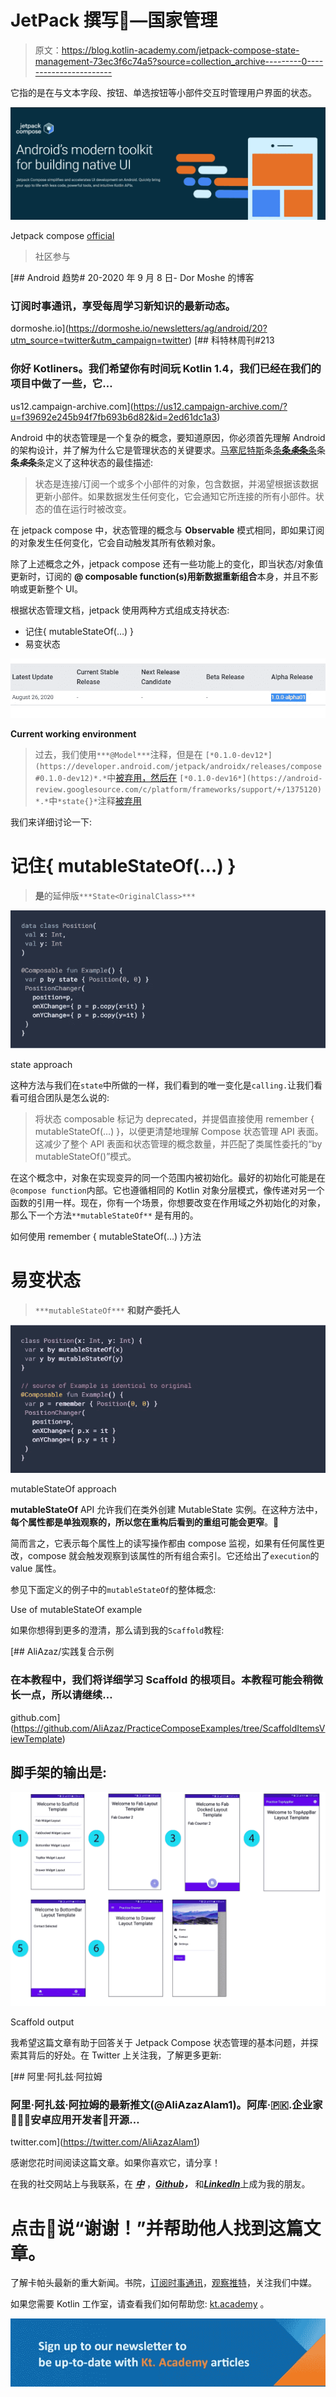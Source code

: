 # JetPack 撰写🏹—国家管理

> 原文：<https://blog.kotlin-academy.com/jetpack-compose-state-management-73ec3f6c74a5?source=collection_archive---------0----------------------->

它指的是在与文本字段、按钮、单选按钮等小部件交互时管理用户界面的状态。

![](img/80b1bb3a6e39e6fd500183cb3bc3b141.png)

Jetpack compose [official](https://developer.android.com/jetpack/compose)

> 社区参与

[](https://dormoshe.io/newsletters/ag/android/20?utm_source=twitter&utm_campaign=twitter) [## Android 趋势# 20-2020 年 9 月 8 日- Dor Moshe 的博客

### 订阅时事通讯，享受每周学习新知识的最新动态。

dormoshe.io](https://dormoshe.io/newsletters/ag/android/20?utm_source=twitter&utm_campaign=twitter) [](https://us12.campaign-archive.com/?u=f39692e245b94f7fb693b6d82&id=2ed61dc1a3) [## 科特林周刊#213

### 你好 Kotliners。我们希望你有时间玩 Kotlin 1.4，我们已经在我们的项目中做了一些，它…

us12.campaign-archive.com](https://us12.campaign-archive.com/?u=f39692e245b94f7fb693b6d82&id=2ed61dc1a3) 

Android 中的状态管理是一个复杂的概念，要知道原因，你必须首先理解 Android 的架构设计，并了解为什么它是管理状态的关键要求。[马塞尼特斯](https://medium.com/u/989153264392?source=post_page-----73ec3f6c74a5--------------------------------)条[条**条*条*条**条](https://medium.com/@marcelorbenites/managing-state-in-android-f4d042646521)条**条*条*条**条定义了这种状态的最佳描述:

> 状态是连接/订阅一个或多个小部件的对象，包含数据，并渴望根据该数据更新小部件。如果数据发生任何变化，它会通知它所连接的所有小部件。状态的值在运行时被改变。

在 jetpack compose 中，状态管理的概念与 **Observable** 模式相同，即如果订阅的对象发生任何变化，它会自动触发其所有依赖对象。

除了上述概念之外，jetpack compose 还有一些功能上的变化，即当状态/对象值更新时，订阅的 **@ composable function(s)用新数据重新组合**本身，并且不影响或更新整个 UI。

根据状态管理文档，jetpack 使用两种方式组成支持状态:

*   记住{ mutableStateOf(…) }
*   易变状态

![](img/1d5d9d7ca16aab67bbc2e19aa299faa5.png)

**Current working environment**

> 过去，我们使用`***@Model***`注释，但是在 `[*0.1.0-dev12*](https://developer.android.com/jetpack/androidx/releases/compose#0.1.0-dev12)*.*`中[被弃用，然后在](https://developer.android.com/jetpack/androidx/releases/compose#0.1.0-dev12) `[*0.1.0-dev16*](https://android-review.googlesource.com/c/platform/frameworks/support/+/1375120)*.*`中`*state{}*`注释[被弃用](https://android-review.googlesource.com/c/platform/frameworks/support/+/1375120)

我们来详细讨论一下:

# 记住{ mutableStateOf(…) }

> **是**的延伸版`***State<OriginalClass>***`

![](img/792c4c23444d43695ea4baf98eb8990a.png)

state approach

这种方法与我们在`state`中所做的一样，我们看到的唯一变化是`calling.`让我们看看可组合团队是怎么说的:

> 将状态 composable 标记为 deprecated，并提倡直接使用 remember { mutableStateOf(…) }，以便更清楚地理解 Compose 状态管理 API 表面。这减少了整个 API 表面和状态管理的概念数量，并匹配了类属性委托的“by mutableStateOf()”模式。

在这个概念中，对象在实现变异的同一个范围内被初始化。最好的初始化可能是在`@compose function`内部。它也遵循相同的 Kotlin 对象分层模式，像传递对另一个函数的引用一样。现在，你有一个场景，你想要改变在作用域之外初始化的对象，那么下一个方法`**mutableStateOf**` 是有用的。

如何使用 remember { mutableStateOf(…) }方法

# 易变状态

> `***mutableStateOf***` **和财产委托人**

![](img/1571c833dbdca14861c8e35544c77d28.png)

mutableStateOf approach

**mutableStateOf** API 允许我们在类外创建 MutableState 实例。在这种方法中，**每个属性都是单独观察的，所以您在重构后看到的重组可能会更窄**。🤔

简而言之，它表示每个属性上的读写操作都由 compose 监视，如果有任何属性更改，compose 就会触发观察到该属性的所有组合索引。它还给出了`execution`的 value 属性。

参见下面定义的例子中的`mutableStateOf`的整体概念:

Use of mutableStateOf example

如果你想得到更多的澄清，那么请到我的`Scaffold`教程:

[](https://github.com/AliAzaz/PracticeComposeExamples/tree/ScaffoldItemsViewTemplate) [## AliAzaz/实践复合示例

### 在本教程中，我们将详细学习 Scaffold 的根项目。本教程可能会稍微长一点，所以请继续…

github.com](https://github.com/AliAzaz/PracticeComposeExamples/tree/ScaffoldItemsViewTemplate) 

## 脚手架的输出是:

![](img/6b601d22ac537046c2d9ee296a76da6b.png)

Scaffold output

我希望这篇文章有助于回答关于 Jetpack Compose 状态管理的基本问题，并探索其背后的好处。在 Twitter 上关注我，了解更多更新:

[](https://twitter.com/AliAzazAlam1) [## 阿里·阿扎兹·阿拉姆

### 阿里·阿扎兹·阿拉姆的最新推文(@AliAzazAlam1)。阿库·🇵🇰.企业家👱🏻‍♂️安卓应用开发者📱开源…

twitter.com](https://twitter.com/AliAzazAlam1) 

感谢您花时间阅读这篇文章。如果你喜欢它，请分享！

在我的社交网站上与我联系，在 [***中***](https://medium.com/@ali.azaz.alam) ，[***Github***](https://github.com/aliazaz)***，*** 和[***LinkedIn***](https://linkedin.com/in/aliazazalam)上成为我的朋友。

# 点击👏说“谢谢！”并帮助他人找到这篇文章。

了解卡帕头最新的重大新闻。书院，[订阅时事通讯](https://kotlin-academy.us17.list-manage.com/subscribe?u=5d3a48e1893758cb5be5c2919&id=d2ba84960a)，[观察推特](https://twitter.com/ktdotacademy)，关注我们中媒。

如果您需要 Kotlin 工作室，请查看我们如何帮助您: [kt.academy](https://kt.academy/) 。

[![](img/3146970f03e44cb07afe660b0d43e045.png)](https://kotlin-academy.us17.list-manage.com/subscribe?u=5d3a48e1893758cb5be5c2919&id=d2ba84960a)